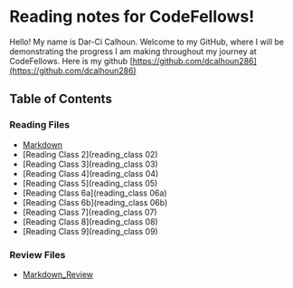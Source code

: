 # Reading notes for CodeFellows!

Hello! My name is Dar-Ci Calhoun. Welcome to my GitHub, where I will be demonstrating the progress I am making throughout my journey at CodeFellows.
Here is my github
[https://github.com/dcalhoun286](https://github.com/dcalhoun286)

## Table of Contents
### Reading Files
- [Markdown](markdown.md)
- [Reading Class 2](reading_class 02)
- [Reading Class 3](reading_class 03)
- [Reading Class 4](reading_class 04)
- [Reading Class 5](reading_class 05)
- [Reading Class 6a](reading_class 06a)
- [Reading Class 6b](reading_class 06b)
- [Reading Class 7](reading_class 07)
- [Reading Class 8](reading_class 08)
- [Reading Class 9](reading_class 09)


### Review Files

- [Markdown_Review](review_class_1)


